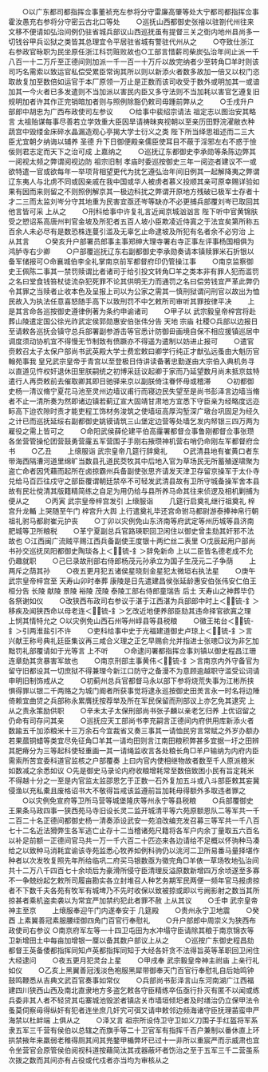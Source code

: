 <!-- { "loadSidebar": true } -->
　　○以广东都司都指挥佥事董祯充左参将分守雷廉高肇等处大宁都司都指挥佥事霍汝愚充右参将分守密云古北口等处
　　○巡抚山西都御史张禬以驻劄代州往来文移不便请如弘治间例仍驻省城兵部议山西巡抚虽有提督三关之衘内地州县尚多一切钱谷甲兵讼狱之类皆其总理宜令平居驻省城有警驻代州从之
　　○夺致仕浙江右参政官昹职为民坐原任浙江科罚赃败故也○工部言惜薪司柴炭弘治年间止派一千八百一十二万斤至正德间则加派一千一百一十万斤以故完纳者少至转角□羊时则该司巧名需索以致运官私偿受累臣常询其所以则以新添火者数多故加一倍又以权门恣取故复加至数倍如运官于本厂原领一万止是正数而该司收受于数外或明加其一或谙加其一今火者已多发遣则不当加派以害民内臣又多守法则不当加耗以害官乞遵复旧规明加者许其作正完销暗加者则与照例除豁仍敕司毋踵前弊从之
　　○壬戌升户部郎中胡忠为广西布政使司左参议
　　○给事中裴绍宗请法  祖定志以图治安其略言  太祖贻谋每事尽善若立学效重大臣因旱请祷昧爽视朝以至亲历田野浣濯敝衣种蔬宫中毁缕金床碎水晶漏造观心亭揭大学士衍义之类  陛下所当绎思祖述而二三大臣尤宜朝夕纳诲以辅养  圣德  升下日御便殿亲儒臣使耳目不蔽于淫邪左右不惑于憸佞则君志定而天下之治可成  上嘉纳之
　　○巡抚辽东都御史李承勋等条陈边弊其一阅视太频之弊谓阅视边防  祖宗旧制  孝庙时委巡按御史三年一阅迩者建议不一或欲特遣一官或欲每年一举项背相望更代为扰乞遵弘治年间旧例其一起解降夷之弊谓辽东夷人与北虏不同或因亲戚在我中国或华人被虏者慕义投顺其亲可原幸赐详验如果有因而来则留之不则照例解京其一极边科扰之弊谓开原地方残破已极军士存者十才二三而太监刘岑分守其地重为民害宜亟还岑等缺亦不必更捕兵部覆刘岑已取回其他言皆可采  上从之
　　○刑科给事中许复礼言近闻京城汹汹言  陛下听中官黄锦肤受之愬诏系高唐州判官金坡及所犯者五百人坡小臣欺凌近侍寘之于法宜矣第所称五百余人未必尽有是数恐株连蔓引滥及无辜乞止命逮坡及所犯有名者余不必穷治  上从其言
　　○癸亥升户部署员郎事主事郑绅大理寺署右寺正事左评事杨国相俱为鸿胪寺右少卿
　　○户部覆巡抚辽东右副都御史李承勋奏请本镇赎罪米石折银以备军储报可○命襄城伯李全礼掌南京前军都督府印仍管操江事
　　○南京监察御史王佩陈二事其一禁罚赎谓比者诸司于给引投文转角□羊之类本非有罪人犯而滥罚之名曰堂食钱笞杖徒流杂犯死罪不论其供明无力而通罚之名曰偿劳钱宜严革此弊仍令其罪之当赎者止收本色及呈报上司以为公家之需其一慎刑狱谓问刑官以故出为恤民故入为执法任意喜怒随手高下以致刑罚不中乞敕所司审听其罪按律平决
　　上是其言命各巡按御史遵律例著为条约申谕诸司
　　○甲子以  武宗毅皇帝梓宫将赴葬山陵遣定国公徐光祚武定侯郭勋惠安伯张伟分告  天地  宗庙  社稷○兵部以边报日至请敕各巡抚会镇守总兵部署副参游击等官悉计防御毌画境自保不相应援镇巡居中调度须动协机宜不得慢无节制致有偾蹶亦不得遥为遣制以妨进止报可
　　○遣官赍敕召太子太保户部尚书武英殿大学士费宏敕曰卿学行纯正才猷弘远蚤由大魁历官翰苑事我  皇兄武宗皇帝于青宫以至登极日侍讲读备著忠勤遂由大宗伯入典机务寻以直道见忤权奸退休田里朕嗣统之初博采廷议起卿于家而乃延望数月尚未抵京兹特遣行人再赍敕前去催取卿其即日驰驿来京以副朕倚注眷怀毋或稽滞
　　○初都御史杨一清议脩宁夏花马池至灵州边墙议甫行而寝边民失望至是尚书彭泽言边墙当脩者不止一清所奏为然即诸边镇若蓟辽宣大固靖甘肃地方宜悉下守臣亲为经略度远迩眎高下迨农隙时责才能吏程工饰材务浚筑之使墙垣高厚沟堑深广墩台巩固足为经久之计已而巡抚延绥右副都御史姚镆请筑三山堡定边营等处墙乞发内帑银三四万两为雇役之需上皆可之
　　○命阳武侯薛伦建平伯高霳署都督佥事鲁刚都督佥事张瓒各坐营管操伦团营鼓勇营霳五军营围子手刚右掖瓒神机营右哨仍命刚左军都督府佥书
　　○乙丑
　　上缞服诣  武宗皇帝几筵行辞奠礼
　　○武清县地有崔黄口者东带海西隔漕河道里绵旷当数县孔道民茭牧其中后地入官为草场民无所蓄殖遂啸聚为盗亡命者因凭藉而起所在卤掠霸州兵备副使张思齐请发天津卫存留京操军于太仆寺兑给马百匹往戍守之部臣覆谓朝廷禁卒不可轻发武清县故有卫所守城备操军舍本县故有民壮傥清其版籍精简练之自足为用仍给与县所养马命其往来侦逻及相机剿捕为便从之
　　○丙寅  武宗皇帝梓宫发引  上缞服诣
　　几筵行启奠礼继行祖奠礼  梓宫升龙輴  上哭随至午门  梓宫升大舆  上行遣奠礼毕还宫命驸马都尉游泰捧神帛行朝  祖礼驸马都尉崔元护丧
　　○丁卯以灾例免山东济南等府武定等州历城等县济南肥城等卫所粮税
　　○革宁夏副总兵官路瑛职回卫闲住以御史曾圭劾其奸邪不法故也
○江西闽广流贼平赐江西兵备副使王度银十两纻丝二表里
○戊辰起用户部尚书孙交巡抚凤阳都御史陶琰各上＜锍-釒＞辞免新命  上以二臣皆名德老成不允仍趣就职
　　○己巳录故刑部右侍郎杨茂元孙承立为国子生茂元二子争荫
　　上两斥之荫其孙
　　○夜五更月犯五诸侯星晓刻金星犯太微垣右执法星
　　○庚午  武宗皇帝梓宫至  天寿山卯时奉葬  康陵是日先遣建昌侯张延龄惠安伯张伟安仁伯王桓分告  长陵  献陵  景陵  裕陵  茂陵  泰陵工部右侍郎童瑞告  后土  天寿山之神葬毕仍各祭谢如仪
　　○改狭西布政司右参议于湛于江西湛为兵部郎中时上＜锍-釒＞移疾及闻狭西命以母老连＜锍-釒＞乞改近地便养部臣劾其违命择官欲寘之理  上悯其情特允之
○以灾例免山西石州等州崞县等县税粮
　　○徽王祐台＜锍-釒＞引两淮盐引不许
　　○吏科给事中史于光福建道御史卢琼上＜锍-釒＞言  兴献王称号典礼廷臣集议再三咸合义理之正乞早赐俞允并指进士张璁□议为非乞加黜罚礼部覆请如于光等言  上不听
　　○命逮问署都指挥佥事刘镇以御史程昌江珊连章劾其贪暴害军故也
　　○南京刑部主事黄伟＜锍-釒＞言南京内外守备官为留守旧都设其一切庶狱不得兼理今新江口防守之备漫不为意顾逾越职守滥受讼词请申明旧制饰戒从之
　　○初蓟州总兵官都督马永以部下参将烧荒失事为江彬所挟惧得罪以银二千两赂之为城门阍者所获事觉将逮永巡按御史田羙言永一时名将边陲倚赖宜曲贷之兵部称永累膺抚按荐举及所在军民保留而刑部议上亦乞免其逮究  上从之责永策励供职
　　○辛未太子太保刑部尚书张子麟以亲老乞归养  上优诏留之仍命有司存问其亲
　　○巡抚应天工部尚书李充嗣言正德间内府供用库新添火者数踰五千加添粮米十三万余石今宜裁省又奏三事其一请恤民穷言常赋之外岁办额办若果蓏铜蜡等类宜尽免征角□羊其一请均田则言江南田粮积弊甚多宜据一圩之田辨其肥瘠分为三等起科使轻重画一其一请绳监收言各处粮长角□羊户输纳为内府内臣需索所苦宜委科道官监核之户部覆奏  上曰内官内使相继物故者数至千人原派粮米如数减之余悉如议
○先是御史马录论内府收粮增耗常至数倍致困小民有旨定耗米不得越十分之一至是内官监太监邵恩乞于正数一石外复加五斗或八斗部臣敕其妄冀侵渔以充私橐且废格诏书大不敬得旨戒该监遵前旨加耗毋得额外多取违者罪之
　　○以灾例免宣府等卫所马营等城堡隆庆等州永宁等县税粮
　　○兵部覆御史王果条马政四事一狭西苑马寺旧设长灵二监开城清平等六苑原额恩队二等军共一千二百二十名正德间都御史杨一清奏添设武安一苑洎改编充发召募三等军共一千八百七十二名近法猾弊生各军逃亡止存十二当稽诸苑尺籍将各军户内余丁量取五六百名以补足前额一正德间官马共一万一千六百二十匹迩来各边请给不足概以怀驹种马凑给之以致种马消耗宜谕该寺苑监悉心牧养如例科驹仍以洮河二卫所易番马量择堪作种者以次发牧复照先年所给临巩二府买马银数亟为徵完角□羊俵一草场牧地弘治间共十二万八千四百七十余顷后为豪滑所侵守臣清理反溢原数新增四万余顷遂至多寡不一争兢纷起乞敕所司履亩勘实各立封堆召人种艺务期军民两便一频年官马报虏掠者不下数千夫各苑有牧军有城埤乃不先时收保以致被掠或即以亏阙影射之数当其所掠甚者乘机盗卖袭以为常宜严加禁约犯此者罪不赦  上从其议
　　○壬申  武宗皇帝神主至京
　　上缞服奉迎午门内遂奉安于  几筵殿
　　○贵州永宁卫地震
　　○癸酉  上素翼善冠素服腰绖御四角门百官行奉慰礼
　　○升户部郎中周崇义为狭西布政使司右参议
○南京府军左等一十四卫屯田为水冲塌守臣请除其粮于南京锦衣等卫新增田土中每亩加增银一厘以备其数户部议上从之
　　○巡按广东御史程昌劾都督王英备倭都指挥同知卢英都指挥同知于大经各奸贪不法得旨英等革职回卫闲住大经逮问
　　○夜五更月犯灵台上星
　　○甲戌奉  武宗毅皇帝神主祔庙  上亲行礼如仪
　　○乙亥上黑翼善冠浅淡色袍服黑犀带御奉天门百官行奉慰礼自后始鸣钟鼓鸣鞭悉从吉典文武百官奏事如常仪
　　○兵部尚书彭泽言山东河南湖广江西福建四川狭西山西及南北直隶地方多盗乞敕各守臣精练卒伍亟行扑灭有匿不以闻或练兵委非其人者不轻贷其屯寨城池毁淤者镇店关市墙垣倾圯者及时缮治仍立保甲法令蚤莫伺察毋得纵奸有犯者连坐庶几奸宄可弭又请申敕邻边频海诸守臣抚理苖蛮申严海禁以杜衅端  上俱从之
　　○泽又言  祖宗所设侍卫守卫如义刀围子手红盔将军系隶五军三千营有侯伯以总辖之而旗手等二十卫官军有指挥千百户兼制以番休直上环拱禁掖年来羸弱老稚得厕其间其兠鍪甲楯弊坏已过十一非所以重宸严而示威肃也宜令坐营官会原管侯伯阅视科道按藉简汰其戎器蔽坏者饬治之至于五军三千二营虽系次拨之数而其间亦有占役或代戍者亦当均为审核从之
